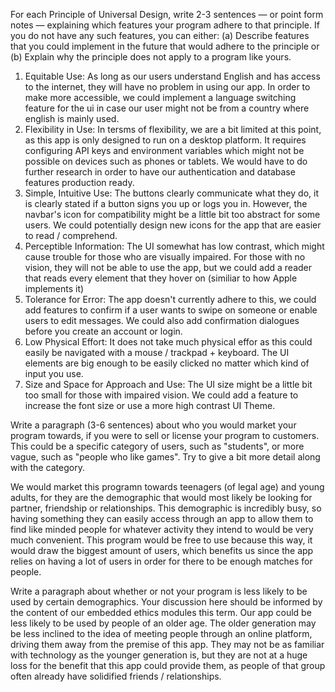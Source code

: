 For each Principle of Universal Design, write 2-3 sentences — or point form notes — explaining which features your program adhere to that principle. If you do not have any such features, you can either:
(a) Describe features that you could implement in the future that would adhere to the principle or
(b) Explain why the principle does not apply to a program like yours.

1. Equitable Use: As long as our users understand English and has access to the internet, they will have no problem in using our app. In order to make more accessible, we could implement a language switching feature for the ui in case our user might not be from a country where english is mainly used.
2. Flexibility in Use: In tersms of flexibility, we are a bit limited at this point, as this app is only designed to run on a desktop platform. It requires configuring API keys and environment variables which might not be possible on devices such as phones or tablets. We would have to do further research in order to have our authentication and database features production ready.
3. Simple, Intuitive Use: The buttons clearly communicate what they do, it is clearly stated if a button signs you up or logs you in. However, the navbar's icon for compatibility might be a little bit too abstract for some users. We could potentially design new icons for the app that are easier to read / comprehend.
4. Perceptible Information: The UI somewhat has low contrast, which might cause trouble for those who are visually impaired. For those with no vision, they will not be able to use the app, but we could add a reader that reads every element that they hover on (similiar to how Apple implements it)
5. Tolerance for Error: The app doesn't currently adhere to this, we could add features to confirm if a user wants to swipe on someone or enable users to edit messages. We could also add confirmation dialogues before you create an account or login.
6. Low Physical Effort: It does not take much physical effor as this could easily be navigated with a mouse / trackpad + keyboard. The UI elements are big enough to be easily clicked no matter which kind of input you use.
7. Size and Space for Approach and Use: The UI size might be a little bit too small for those with impaired vision. We could add a feature to increase the font size or use a more high contrast UI Theme.


Write a paragraph (3-6 sentences) about who you would market your program towards, if you were to sell or license your program to customers. This could be a specific category of users, such as "students", or more vague, such as "people who like games". Try to give a bit more detail along with the category.

We would market this programn towards teenagers (of legal age) and young adults, for they are the demographic that would most likely be looking for partner, friendship or relationships. This demographic is incredibly busy, so having something they can easily access through an app to allow them to find like minded people for whatever activity they intend to would be very much convenient. This program would be free to use because this way, it would draw the biggest amount of users, which benefits us since the app relies on having a lot of users in order for there to be enough matches for people. 

Write a paragraph about whether or not your program is less likely to be used by certain demographics. Your discussion here should be informed by the content of our embedded ethics modules this term.
Our app could be less likely to be used by people of an older age. The older generation may be less inclined to the idea of meeting people through an online platform, driving them away from the premise of this app. They may not be as familiar with technology as the younger generation is, but they are not at a huge loss for the benefit that this app could provide them, as people of that group often already have solidified friends / relationships.
